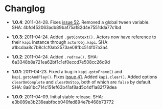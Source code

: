 Changlog
===

* __1.0.4__: 2011-04-28.  Fixes [issue 52](https://github.com/jeremyckahn/kapi/issues/52).  Removed a global tween variable.  SHA: 4bfd452063adb89baf75a182d4e7551dda77c1bd

* __1.0.3__: 2011-04-24.  Added `.getContext().`  Actors now have reference to their `kapi` instance through `actorObj.kapi`.  SHA: a1bcdaa8c7b8c1cf0ab2573ae08fbc514f07a3a4

* __1.0.2__: 2011-04-24.  Added `.redraw().` SHA: 6a3348b8a721ea62bf1c1ef0eccd7e508cc26d9d

* __1.0.1__: 2011-04-23.  Fixed a bug in `kapi.gotoFrame()` and `kapi.gotoAndPlay()`.  Fixes [issue 41](https://github.com/jeremyckahn/kapi/issues/41).  Added `kapi.clear()`.  Added options `clearOnComplete` and `clearOnStop`, both of which are `false` by default. SHA: 8a81bc714c151ef63b41af8ad5c4df1a82f79dea

* __1.0.0__: 2011-04-09.  Initial stable release. SHA: e3b089e3b239eabfbcb040fed894e7b468b73772